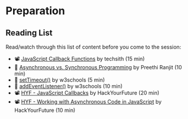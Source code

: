 # Preparation

## Reading List

Read/watch through this list of content before you come to the session:

- 📽️ [JavaScript Callback Functions](https://www.youtube.com/watch?v=pTbSfCT42_M) by techsith (15 min)
- 📖 [Asynchronous vs. Synchronous Programming](http://www.hongkiat.com/blog/synchronous-asynchronous-javascript/) by Preethi Ranjit (10 min)
- 📖 [setTimeout()](https://www.w3schools.com/jsref/met_win_settimeout.asp) by w3schools (5 min)
- 📖 [addEventListener()](https://www.w3schools.com/jsref/met_element_addeventlistener.asp) by w3schools (10 min)
- 📽️ [HYF - JavaScript Callbacks](https://youtu.be/hjgunSqSPaA) by HackYourFuture (20 min)
- 📽️ [HYF - Working with Asynchronous Code in JavaScript](https://youtu.be/RTrua6CRNEM) by HackYourFuture (10 min)
